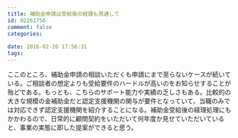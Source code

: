 ```yaml
---
title: 補助金申請は受給後の経理も見通して
id: 02261756
comment: false
categories:
   
date: 2016-02-26 17:56:31
tags:
---
```


ここのところ、補助金申請の相談いただくも申請にまで至らないケースが続いている。ご相談者の想定よりも受給要件のハードルが高いのをお知らせすることが殆どである。もっとも、こちらのサポート能力や実績の乏しさもある。比較的の大きな規模の金補助金だと認定支援機関の関与が要件となっていて、当職のみでは対応できず認定支援機関を紹介することになる。補助金受給後の経理処理にもかかわるので、日常的に顧問契約をいただいて何年度か見せていただいていると、事業の実態に即した提案ができると思う。